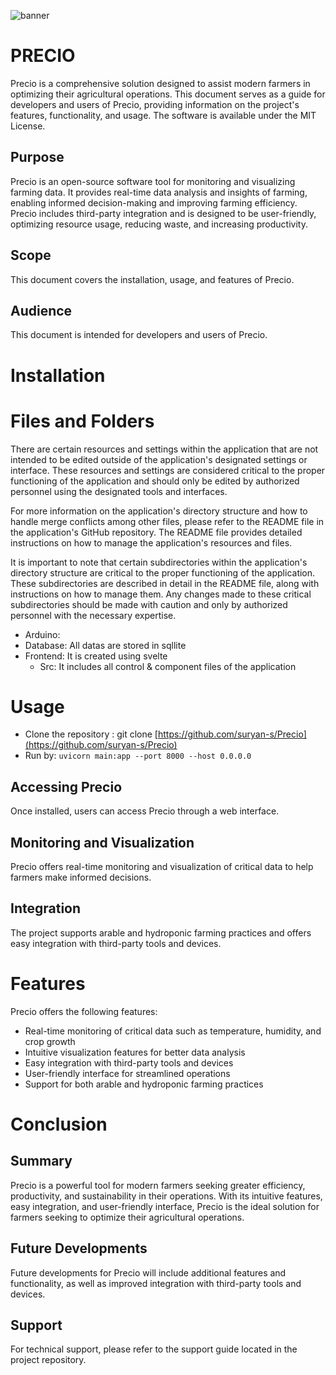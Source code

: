 ![banner](https://user-images.githubusercontent.com/76394506/222950283-fcc97ccc-d39b-4c47-a2cb-87569b960b44.png)

# **PRECIO**

Precio is a comprehensive solution designed to assist modern farmers in optimizing their agricultural operations. This document serves as a guide for developers and users of Precio, providing information on the project's features, functionality, and usage.                                        The software is available under the MIT License.

## Purpose

Precio is an open-source software tool for monitoring and visualizing farming data. It provides real-time data analysis and insights of farming, enabling informed decision-making and improving farming efficiency. Precio includes third-party integration and is designed to be user-friendly, optimizing resource usage, reducing waste, and increasing productivity.

## Scope

This document covers the installation, usage, and features of Precio.

## Audience

This document is intended for developers and users of Precio.

# Installation

# Files and Folders

There are certain resources and settings within the application that are not intended to be edited outside of the application's designated settings or interface. These resources and settings are considered critical to the proper functioning of the application and should only be edited by authorized personnel using the designated tools and interfaces.

For more information on the application's directory structure and how to handle merge conflicts among other files, please refer to the README file in the application's GitHub repository. The README file provides detailed instructions on how to manage the application's resources and files.

It is important to note that certain subdirectories within the application's directory structure are critical to the proper functioning of the application. These subdirectories are described in detail in the README file, along with instructions on how to manage them. Any changes made to these critical subdirectories should be made with caution and only by authorized personnel with the necessary expertise.

- Arduino:
- Database: All datas are stored in sqllite
- Frontend: It is created using svelte
    - Src: It includes all control & component files of the application

# Usage

- Clone the repository : git clone [https://github.com/suryan-s/Precio](https://github.com/suryan-s/Precio)
- Run by: `uvicorn main:app --port 8000 --host 0.0.0.0`

## Accessing Precio

Once installed, users can access Precio through a web interface.

## Monitoring and Visualization

Precio offers real-time monitoring and visualization of critical data to help farmers make informed decisions.

## Integration

The project supports arable and hydroponic farming practices and offers easy integration with third-party tools and devices.

# Features

Precio offers the following features:

- Real-time monitoring of critical data such as temperature, humidity, and crop growth
- Intuitive visualization features for better data analysis
- Easy integration with third-party tools and devices
- User-friendly interface for streamlined operations
- Support for both arable and hydroponic farming practices

# Conclusion

## Summary

Precio is a powerful tool for modern farmers seeking greater efficiency, productivity, and sustainability in their operations. With its intuitive features, easy integration, and user-friendly interface, Precio is the ideal solution for farmers seeking to optimize their agricultural operations.

## Future Developments

Future developments for Precio will include additional features and functionality, as well as improved integration with third-party tools and devices.

## Support

For technical support, please refer to the support guide located in the project repository.
